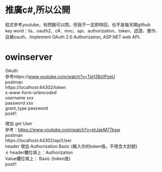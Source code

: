 # 推廣c#,所以公開
程式參考youtube，有問題可以問，但我不一定即時回，也不是每天開github  
key word：iis、oauth2、c#、mvc、api、authorization、token、認證、實作、自建oauth、Implement OAuth 2.0 Authorization, ASP.NET web API、 
  
# owinserver
OAuth  
參考https://www.youtube.com/watch?v=TsH3BzIPzeU  
postman  
https://localhost:44302/token  
x-www-form-urlencoded  
username xxx  
password xxx  
grant_type password  
post!!

增加  get User  
參考：https://www.youtube.com/watch?v=etJapM77ksw  
postman  
https://localhost:44302/api/User  
header 增加
Authorization Basic {輸入你的token值，不用含大刮號}  
↓
header欄位填上：Authorization  
Value欄位填上： Basic {token值}  
post!!
